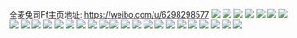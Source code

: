 全麦兔司Ff主页地址: https://weibo.com/u/6298298577 
![](https://wx4.sinaimg.cn/mw2000/006Sf1aVly1h6uuobg45wj30u0140djk.jpg) 
![](https://wx4.sinaimg.cn/mw2000/006Sf1aVly1h6uunzf0jsj30u0140dj7.jpg) 
![](https://wx4.sinaimg.cn/mw2000/006Sf1aVly1h6uuoc41t8j30u014049b.jpg) 
![](https://wx4.sinaimg.cn/mw2000/006Sf1aVly1h6uuo28cwej30u0140qcp.jpg) 
![](https://wx4.sinaimg.cn/mw2000/006Sf1aVly1h6uuo0yfe4j30u0140aft.jpg) 
![](https://wx4.sinaimg.cn/mw2000/006Sf1aVly1h6uuo2w041j30u0140akh.jpg) 
![](https://wx4.sinaimg.cn/mw2000/006Sf1aVly1h6uuo3l7q0j30u0140wk9.jpg) 
![](https://wx4.sinaimg.cn/mw2000/006Sf1aVly1h6uuo02dzjj30u0140afu.jpg) 
![](https://wx4.sinaimg.cn/mw2000/006Sf1aVly1h6uuo4duspj30u0140teu.jpg) 
![](https://wx4.sinaimg.cn/mw2000/006Sf1aVly1h6i31vk349j30p81g7425.jpg) 
![](https://wx4.sinaimg.cn/mw2000/006Sf1aVly1h6i30w13a2j30pc0s0t95.jpg) 
![](https://wx4.sinaimg.cn/mw2000/006Sf1aVly1h6i316o1w6j30nj057dg5.jpg) 
![](https://wx4.sinaimg.cn/mw2000/006Sf1aVly1h6fhzooubqj30u01sy49p.jpg) 
![](https://wx4.sinaimg.cn/mw2000/006Sf1aVly1h61tiamx8sj30u0140k2o.jpg) 
![](https://wx4.sinaimg.cn/mw2000/006Sf1aVly1h61tic3x42j30u01400zn.jpg) 
![](https://wx4.sinaimg.cn/mw2000/006Sf1aVly1h61tie8o04j30u0140dpu.jpg) 
![](https://wx4.sinaimg.cn/mw2000/006Sf1aVly1h61til0rgej30u0140tcn.jpg) 
![](https://wx4.sinaimg.cn/mw2000/006Sf1aVly1h61tjqo8t1j30u0140gu7.jpg) 
![](https://wx4.sinaimg.cn/mw2000/006Sf1aVly1h5w0hv42vij31400u044p.jpg) 
![](https://wx4.sinaimg.cn/mw2000/006Sf1aVly1h5w0hw006kj30u014045f.jpg) 
![](https://wx4.sinaimg.cn/mw2000/006Sf1aVly1h5w0hvh558j30u0140dp5.jpg) 
![](https://wx4.sinaimg.cn/mw2000/006Sf1aVly1h5w0hu9v0gj31400u0n3x.jpg) 
![](https://wx4.sinaimg.cn/mw2000/006Sf1aVly1h5w0hwd4toj30u0140gnh.jpg) 
![](https://wx4.sinaimg.cn/mw2000/006Sf1aVly1h5awob0l0oj30u014042y.jpg) 
![](https://wx4.sinaimg.cn/mw2000/006Sf1aVly1h5awpdbhlnj31400u079n.jpg) 
![](https://wx4.sinaimg.cn/mw2000/006Sf1aVly1h4bfj8df6ej31400u0n39.jpg) 
![](https://wx4.sinaimg.cn/mw2000/006Sf1aVly1h4bfj7u80gj31400u0jxv.jpg) 
![](https://wx4.sinaimg.cn/mw2000/006Sf1aVly1h3zwf5hwezj30u01hc11s.jpg) 
